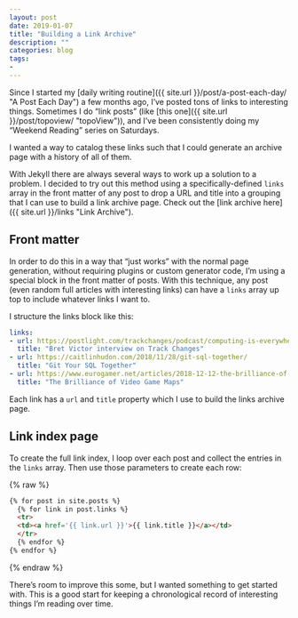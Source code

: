 ```yaml
---
layout: post
date: 2019-01-07
title: "Building a Link Archive"
description: ""
categories: blog
tags:
- 
---
```


Since I started my [daily writing routine]({{ site.url }}/post/a-post-each-day/ "A Post Each Day") a few months ago, I’ve posted tons of links to interesting things. Sometimes I do “link posts” (like [this one]({{ site.url }}/post/topoview/ "topoView")), and I’ve been consistently doing my “Weekend Reading” series on Saturdays.

I wanted a way to catalog these links such that I could generate an archive page with a history of all of them.

With Jekyll there are always several ways to work up a solution to a problem. I decided to try out this method using a specifically-defined `links` array in the front matter of any post to drop a URL and title into a grouping that I can use to build a link archive page. Check out the [link archive here]({{ site.url }}/links "Link Archive").

## Front matter

In order to do this in a way that “just works” with the normal page generation, without requiring plugins or custom generator code, I’m using a special block in the front matter of posts. With this technique, any post (even random full articles with interesting links) can have a `links` array up top to include whatever links I want to.

I structure the links block like this:

```yaml
links:
- url: https://postlight.com/trackchanges/podcast/computing-is-everywhere
  title: "Bret Victor interview on Track Changes"
- url: https://caitlinhudon.com/2018/11/28/git-sql-together/
  title: "Git Your SQL Together"
- url: https://www.eurogamer.net/articles/2018-12-12-the-brilliance-of-video-game-maps
  title: "The Brilliance of Video Game Maps"
```

Each link has a `url` and `title` property which I use to build the links archive page.

## Link index page

To create the full link index, I loop over each post and collect the entries in the `links` array. Then use those parameters to create each row:

{% raw %}

```html
{% for post in site.posts %}
  {% for link in post.links %}
  <tr>
  <td><a href='{{ link.url }}'>{{ link.title }}</a></td>
  </tr>
  {% endfor %}
{% endfor %}
```

{% endraw %}

There’s room to improve this some, but I wanted something to get started with. This is a good start for keeping a chronological record of interesting things I’m reading over time.
